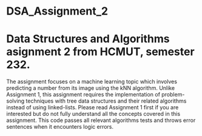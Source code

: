 # DSA_Assignment_2
# Data Structures and Algorithms asignment 2 from HCMUT, semester 232. 
The assignment focuses on a machine learning topic which involves predicting a number from its image using the kNN algorithm. 
Unlike Assignment 1, this assignment requires the implementation of problem-solving techniques with tree data structures and their related algorithms instead of using linked-lists. Please read Assignment 1 first if you are interested but do not fully understand all the concepts covered in this assignment.
This code passes all relevant algorithms tests and throws error sentences when it encounters logic errors.
